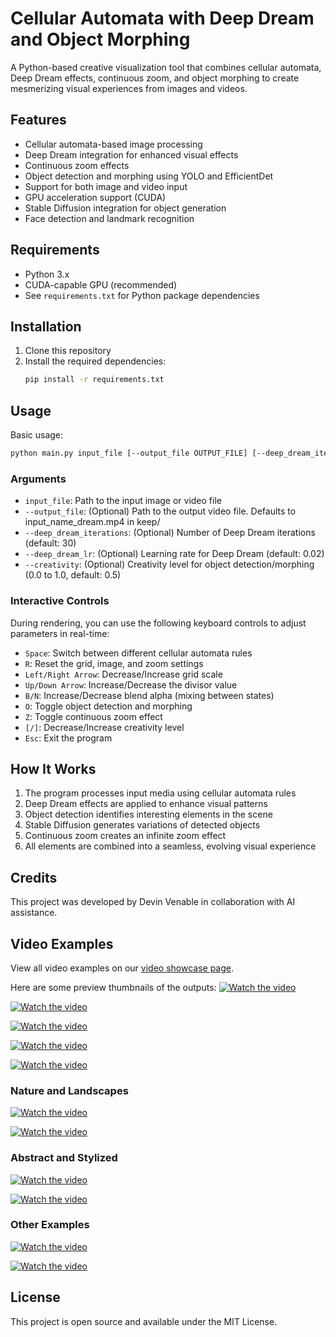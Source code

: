 # Cellular Automata with Deep Dream and Object Morphing

A Python-based creative visualization tool that combines cellular automata, Deep Dream effects, continuous zoom, and object morphing to create mesmerizing visual experiences from images and videos.

## Features

- Cellular automata-based image processing
- Deep Dream integration for enhanced visual effects
- Continuous zoom effects
- Object detection and morphing using YOLO and EfficientDet
- Support for both image and video input
- GPU acceleration support (CUDA)
- Stable Diffusion integration for object generation
- Face detection and landmark recognition

## Requirements

- Python 3.x
- CUDA-capable GPU (recommended)
- See `requirements.txt` for Python package dependencies

## Installation

1. Clone this repository
2. Install the required dependencies:
   ```bash
   pip install -r requirements.txt
   ```

## Usage

Basic usage:

```bash
python main.py input_file [--output_file OUTPUT_FILE] [--deep_dream_iterations ITERATIONS] [--deep_dream_lr LEARNING_RATE] [--creativity CREATIVITY_LEVEL]
```

### Arguments

- `input_file`: Path to the input image or video file
- `--output_file`: (Optional) Path to the output video file. Defaults to input_name_dream.mp4 in keep/
- `--deep_dream_iterations`: (Optional) Number of Deep Dream iterations (default: 30)
- `--deep_dream_lr`: (Optional) Learning rate for Deep Dream (default: 0.02)
- `--creativity`: (Optional) Creativity level for object detection/morphing (0.0 to 1.0, default: 0.5)

### Interactive Controls

During rendering, you can use the following keyboard controls to adjust parameters in real-time:

- `Space`: Switch between different cellular automata rules
- `R`: Reset the grid, image, and zoom settings
- `Left/Right Arrow`: Decrease/Increase grid scale
- `Up/Down Arrow`: Increase/Decrease the divisor value
- `B/N`: Increase/Decrease blend alpha (mixing between states)
- `O`: Toggle object detection and morphing
- `Z`: Toggle continuous zoom effect
- `[/]`: Decrease/Increase creativity level
- `Esc`: Exit the program

## How It Works

1. The program processes input media using cellular automata rules
2. Deep Dream effects are applied to enhance visual patterns
3. Object detection identifies interesting elements in the scene
4. Stable Diffusion generates variations of detected objects
5. Continuous zoom creates an infinite zoom effect
6. All elements are combined into a seamless, evolving visual experience

## Credits

This project was developed by Devin Venable in collaboration with AI assistance.

## Video Examples

View all video examples on our [video showcase page](https://cellular-automata-videos.s3.amazonaws.com/videos.html).

Here are some preview thumbnails of the outputs:
[![Watch the video](https://cellular-automata-videos.s3.amazonaws.com/human_24_dream_thumb.jpg)](https://cellular-automata-videos.s3.amazonaws.com/human_24_dream.mp4)

[![Watch the video](https://cellular-automata-videos.s3.amazonaws.com/human_26_dream_thumb.jpg)](https://cellular-automata-videos.s3.amazonaws.com/human_26_dream.mp4)

[![Watch the video](https://cellular-automata-videos.s3.amazonaws.com/human_28_dream_thumb.jpg)](https://cellular-automata-videos.s3.amazonaws.com/human_28_dream.mp4)

[![Watch the video](https://cellular-automata-videos.s3.amazonaws.com/human_29_dream_thumb.jpg)](https://cellular-automata-videos.s3.amazonaws.com/human_29_dream.mp4)

[![Watch the video](https://cellular-automata-videos.s3.amazonaws.com/human_9_dream_thumb.jpg)](https://cellular-automata-videos.s3.amazonaws.com/human_9_dream.mp4)

### Nature and Landscapes

[![Watch the video](https://cellular-automata-videos.s3.amazonaws.com/flower_5_dream_thumb.jpg)](https://cellular-automata-videos.s3.amazonaws.com/flower_5_dream.mp4)

[![Watch the video](https://cellular-automata-videos.s3.amazonaws.com/leaves_thumb.jpg)](https://cellular-automata-videos.s3.amazonaws.com/leaves.mp4)

### Abstract and Stylized

[![Watch the video](https://cellular-automata-videos.s3.amazonaws.com/style_15_dream_thumb.jpg)](https://cellular-automata-videos.s3.amazonaws.com/style_15_dream.mp4)

[![Watch the video](https://cellular-automata-videos.s3.amazonaws.com/style_24_dream_thumb.jpg)](https://cellular-automata-videos.s3.amazonaws.com/style_24_dream.mp4)

### Other Examples

[![Watch the video](https://cellular-automata-videos.s3.amazonaws.com/one_thumb.jpg)](https://cellular-automata-videos.s3.amazonaws.com/one.mp4)

[![Watch the video](https://cellular-automata-videos.s3.amazonaws.com/UK_NewYork_US_Header_dream_thumb.jpg)](https://cellular-automata-videos.s3.amazonaws.com/UK_NewYork_US_Header_dream.mp4)

## License

This project is open source and available under the MIT License.
